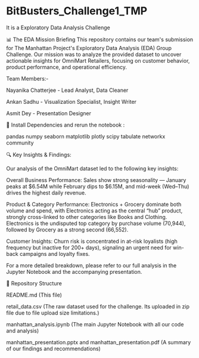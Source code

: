 # BitBusters_Challenge1_TMP

It is a Exploratory Data Analysis Challenge

📊 The EDA Mission Briefing This repository contains our team's submission for The Manhattan Project's Exploratory Data Analysis (EDA) Group Challenge. Our mission was to analyze the provided dataset to uncover actionable insights for OmniMart Retailers, focusing on customer behavior, product performance, and operational efficiency.

Team Members:-

Nayanika Chatterjee - Lead Analyst, Data Cleaner

Ankan Sadhu - Visualization Specialist, Insight Writer

Asmit Dey - Presentation Designer

🚀 Install Dependencies and rerun the notebook :

pandas
numpy
seaborn
matplotlib
plotly
scipy
tabulate
networkx
community

🔍 Key Insights & Findings:

Our analysis of the OmniMart dataset led to the following key insights:

Overall Business Performance: Sales show strong seasonality — January peaks at $6.54M while February dips to $6.15M, and mid-week (Wed–Thu) drives the highest daily revenue.

Product & Category Performance: Electronics + Grocery dominate both volume and spend, with Electronics acting as the central “hub” product, strongly cross-linked to other categories like Books and Clothing. Electronics is the undisputed top category by purchase volume (70,944), followed by Grocery as a strong second (66,552).

Customer Insights: Churn risk is concentrated in at-risk loyalists (high frequency but inactive for 200+ days), signaling an urgent need for win-back campaigns and loyalty fixes.

For a more detailed breakdown, please refer to our full analysis in the Jupyter Notebook and the accompanying presentation.

📁 Repository Structure

README.md (This file)

retail_data.csv (The raw dataset used for the challenge. Its uploaded in zip file due to file upload size limitations.)

manhattan_analysis.ipynb (The main Jupyter Notebook with all our code and analysis)

manhattan_presentation.pptx and manhattan_presentation.pdf (A summary of our findings and recommendations)
